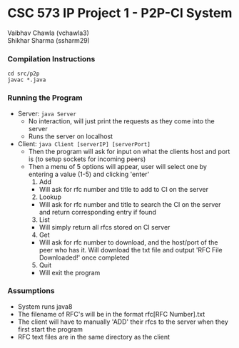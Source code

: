 # CSC 573 IP Project 1 - P2P-CI System
Vaibhav Chawla (vchawla3)  
Shikhar Sharma (ssharm29)

### Compilation Instructions
`cd src/p2p`  
`javac *.java`

### Running the Program
* Server: `java Server`
  * No interaction, will just print the requests as they come into the server
  * Runs the server on localhost
* Client: `java Client [serverIP] [serverPort]`
  * Then the program will ask for input on what the clients host and port is (to setup sockets for incoming peers)
  * Then a menu of 5 options will appear, user will select one by entering a value (1-5) and clicking 'enter'
    1. Add
      * Will ask for rfc number and title to add to CI on the server
    2. Lookup
      * Will ask for rfc number and title to search the CI on the server and return corresponding entry if found
    3. List
      * Will simply return all rfcs stored on CI server
    4. Get
      * Will ask for rfc number to download, and the host/port of the peer who has it. Will download the txt file and output 'RFC File Downloaded!' once completed
    5. Quit
      * Will exit the program

### Assumptions 
* System runs java8
* The filename of RFC's will be in the format rfc[RFC Number].txt
* The client will have to manually 'ADD' their rfcs to the server when they first start the program
* RFC text files are in the same directory as the client
